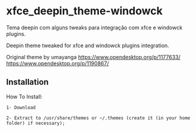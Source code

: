 # xfce_deepin_theme-windowck
Tema deepin com alguns tweaks para integração com xfce e windowck plugins.

Deepin theme tweaked for xfce and windowck plugins integration.

Original theme by umayanga
https://www.opendesktop.org/p/1177633/
https://www.opendesktop.org/p/1190867/

## Installation

How To Install:

    1- Download

    2- Extract to /usr/share/themes or ~/.themes (create it (in your home folder) if necessary);


